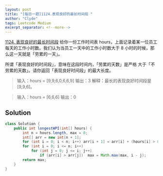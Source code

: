 ```yaml
---
layout: post
title: "[每日一题]1124.表现良好的最长时间段 "
author: "Clyde"
tags: Leetcode Medium
excerpt_separator: <!--more-->
---
```


[1124. 表现良好的最长时间段](https://leetcode.cn/problems/longest-well-performing-interval/)  给你一份工作时间表 hours，上面记录着某一位员工每天的工作小时数。我们认为当员工一天中的工作小时数大于 8 小时的时候，那么这一天就是「劳累的一天」。 <!--more-->

所谓「表现良好的时间段」，意味在这段时间内，「劳累的天数」是严格 大于「不劳累的天数」。请你返回「表现良好时间段」的最大长度。

> 输入：hours = [9,9,6,0,6,6,9]
> 输出：3
> 解释：最长的表现良好时间段是 [9,9,6]。

> 输入：hours = [6,6,6]
> 输出：0


## Solution 

```java
class Solution {
    public int longestWPI(int[] hours) {
        int n = hours.length, max = 0;
        int[] arr = new int[n + 1];
        for (int i = 0; i < n; i++) arr[i + 1] = arr[i] + (hours[i] > 8 ? 1 : -1);
        for (int i = 0; i <= n; i++) 
            for (int j = 0; j <= i; j++) 
                if (arr[i] > arr[j])  max = Math.max(max, i - j);
        return max;
    }
}
```
